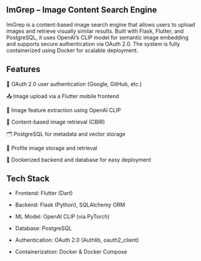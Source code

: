## ImGrep – Image Content Search Engine ##

ImGrep is a content-based image search engine that allows users to upload images and retrieve visually similar results. Built with Flask, Flutter, and PostgreSQL, it uses OpenAI’s CLIP model for semantic image embedding and supports secure authentication via OAuth 2.0. The system is fully containerized using Docker for scalable deployment.

## Features
🔐 OAuth 2.0 user authentication (Google, GitHub, etc.)

📤 Image upload via a Flutter mobile frontend

🧠 Image feature extraction using OpenAI CLIP

🔎 Content-based image retrieval (CBIR)

🗂️ PostgreSQL for metadata and vector storage

📁 Profile image storage and retrieval

🐳 Dockerized backend and database for easy deployment

## Tech Stack
- Frontend: Flutter (Dart)

- Backend: Flask (Python), SQLAlchemy ORM

- ML Model: OpenAI CLIP (via PyTorch)

- Database: PostgreSQL

- Authentication: OAuth 2.0 (Authlib, oauth2_client)

- Containerization: Docker & Docker Compose

